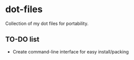 # dot-files

Collection of my dot files for portability. 

## TO-DO list

- Create command-line interface for easy install/packing


